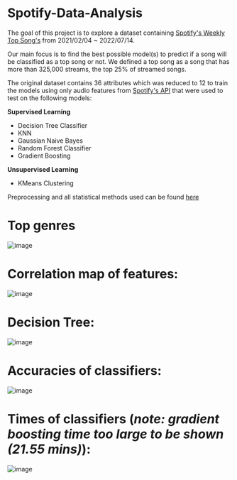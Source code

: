 # Spotify-Data-Analysis

The goal of this project is to explore a dataset containing [Spotify's Weekly Top Song's](https://www.kaggle.com/datasets/yelexa/spotify200) from 2021/02/04 ~ 2022/07/14. 

Our main focus is to find the best possible model(s) to predict if a song will be classified as a top song or not.
We defined a top song as a song that has more than 325,000 streams, the top 25% of streamed songs.

The original dataset contains 36 attributes which was reduced to 12 to train the models using only audio features from [Spotify's API](https://developer.spotify.com/documentation/web-api/reference/#/operations/get-several-audio-features) that were used to test on the following models:

**Supervised Learning**
- Decision Tree Classifier
- KNN
- Gaussian Naive Bayes
- Random Forest Classifier
- Gradient Boosting

**Unsupervised Learning**
- KMeans Clustering

Preprocessing and all statistical methods used can be found [here](/SpotifyAnalysis.ipynb)

# Top genres

![image](https://user-images.githubusercontent.com/98543433/208058510-056df47f-5a0d-43f9-80f1-977bab3eb049.png)

# Correlation map of features:

![image](https://user-images.githubusercontent.com/98543433/208057348-210bcafd-08e3-4971-bf01-41b8e25a829d.png)

# Decision Tree:

![image](https://user-images.githubusercontent.com/98543433/208058208-376147a1-16f3-456b-8252-225b157dfcfc.png)

# Accuracies of classifiers:

![image](https://user-images.githubusercontent.com/98543433/208057763-4c64b005-e30a-4bc7-8569-52ad8b71f31d.png)

# Times of classifiers (*note: gradient boosting time too large to be shown (21.55 mins)*):

![image](https://user-images.githubusercontent.com/98543433/208057838-e7ee775f-225e-4eea-b9d2-7450632d2432.png)
